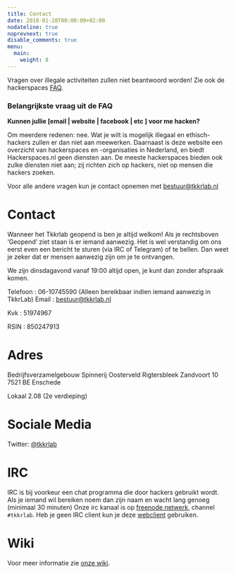 ```yaml
---
title: Contact
date: 2018-01-28T00:00:00+02:00
nodateline: true
noprevnext: true
disable_comments: true
menu:
  main:
    weight: 8
---
```


Vragen over illegale activiteiten zullen niet beantwoord worden! Zie ook de hackerspaces [FAQ](https://hackerspaces.nl/faq/).

### Belangrijkste vraag uit de FAQ

**Kunnen jullie [email | website | facebook | etc ] voor me hacken?**

Om meerdere redenen: nee. Wat je wilt is mogelijk illegaal en ethisch-hackers zullen er dan niet aan meewerken. Daarnaast is deze website een overzicht van hackerspaces en -organisaties in Nederland, en biedt Hackerspaces.nl geen diensten aan. De meeste hackerspaces bieden ook zulke diensten niet aan; zij richten zich op hackers, niet op mensen die hackers zoeken.

Voor alle andere vragen kun je contact opnemen met <bestuur@tkkrlab.nl>

# Contact
	
Wanneer het Tkkrlab geopend is ben je altijd welkom! Als je rechtsboven ‘Geopend’ ziet staan is er iemand aanwezig. Het is wel verstandig om ons eerst even een bericht te sturen (via IRC of Telegram) of te bellen. Dan weet je zeker dat er mensen aanwezig zijn om je te ontvangen.
 
We zijn dinsdagavond vanaf 19:00 altijd open, je kunt dan zonder afspraak komen.
 
Telefoon : 06-10745590 (Alleen bereikbaar indien iemand aanwezig in TkkrLab) 
Email : <bestuur@tkkrlab.nl>

Kvk : 51974967

RSIN : 850247913

# Adres
Bedrijfsverzamelgebouw Spinnerij Oosterveld
Rigtersbleek Zandvoort 10
7521 BE Enschede

Lokaal 2.08 (2e verdieping)

# Sociale Media
Twitter: [@tkkrlab](https://twitter.com/tkkrlab)

# IRC
IRC is bij voorkeur een chat programma die door hackers gebruikt wordt.
Als je iemand wil bereiken noem dan zijn naam en wacht lang genoeg (minimaal 30 minuten)
Onze irc kanaal is op [freenode netwerk](irc://freenode.net/tkkrlab), channel ```#tkkrlab```.
Heb je geen IRC client kun je deze [webclient](http://webchat.freenode.net/?randomnick=1&channels=%23tkkrlab&uio=d4) gebruiken.

# Wiki
Voor meer informatie zie [onze wiki](https://tkkrlab.nl/w/index.php/Communication).
